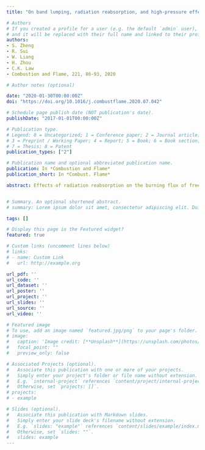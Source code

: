 ```yaml
---
title: "On band lumping, radiation reabsorption, and high-pressure effects in laminar flame propagation"

# Authors
# If you created a profile for a user (e.g. the default `admin` user), write the username (folder name) here 
# and it will be replaced with their full name and linked to their profile.
authors:
- S. Zheng
- R. Sui
- W. Liang
- H. Zhou
- C.K. Law
- Combustion and Flame, 221, 86-93, 2020

# Author notes (optional)

date: "2020-01-30T00:00:00Z"
doi: "https://doi.org/10.1016/j.combustflame.2020.07.042"

# Schedule page publish date (NOT publication's date).
publishDate: "2017-01-01T00:00:00Z"

# Publication type.
# Legend: 0 = Uncategorized; 1 = Conference paper; 2 = Journal article;
# 3 = Preprint / Working Paper; 4 = Report; 5 = Book; 6 = Book section;
# 7 = Thesis; 8 = Patent
publication_types: ["2"]

# Publication name and optional abbreviated publication name.
publication: In *Combustion and Flame*
publication_short: In *Combust. Flame*

abstract: Effects of radiation reabsorption on the burning flux of freely propagating laminar premixed flames at atmospheric and elevated pressures were numerically investigated for CH4/O2/N2/CO2 mixtures. Models with SNBCK 9 bands and 7 bands based on the spectral band lumping for H2O, CO2, CO and CH4 were developed to improve the computational efficiency. It is found that the burning flux is promoted by the upstream radiation reabsorption and with increasing CO2 concentration. Furthermore, with increasing pressure, radiation reabsorption first increases and then reduces the burning flux because of the corresponding increases of the reabsorption efficiency and the optical thickness, respectively. The blockage of radiation emission from the burnt mixture due to the increased optical thickness is dominant with the addition of the stronger radiative species CO2 at higher pressures. Extensive computation further demonstrates that, compared with the benchmark case of 367 bands, the SNBCK 9 bands lumping retains good accuracy while substantially facilitates the computational efficiency.


# Summary. An optional shortened abstract.
# summary: Lorem ipsum dolor sit amet, consectetur adipiscing elit. Duis posuere tellus ac convallis placerat. Proin tincidunt magna sed ex sollicitudin condimentum.

tags: []

# Display this page in the Featured widget?
featured: true

# Custom links (uncomment lines below)
# links:
# - name: Custom Link
#   url: http://example.org

url_pdf: ''
url_code: ''
url_dataset: ''
url_poster: ''
url_project: ''
url_slides: ''
url_source: ''
url_video: ''

# Featured image
# To use, add an image named `featured.jpg/png` to your page's folder. 
# image:
#   caption: 'Image credit: [**Unsplash**](https://unsplash.com/photos/pLCdAaMFLTE)'
#   focal_point: ""
#   preview_only: false

# Associated Projects (optional).
#   Associate this publication with one or more of your projects.
#   Simply enter your project's folder or file name without extension.
#   E.g. `internal-project` references `content/project/internal-project/index.md`.
#   Otherwise, set `projects: []`.
# projects:
# - example

# Slides (optional).
#   Associate this publication with Markdown slides.
#   Simply enter your slide deck's filename without extension.
#   E.g. `slides: "example"` references `content/slides/example/index.md`.
#   Otherwise, set `slides: ""`.
#   slides: example
---
```

